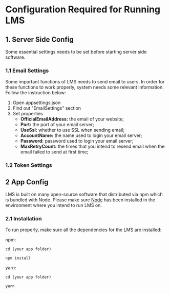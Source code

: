 # Configuration Required for Running LMS

## 1. Server Side Config

Some essential settings needs to be set before starting server side software.

### 1.1 Email Settings

Some important functions of LMS needs to send email to users. In order for these functions to work properly, system needs some relevant information. Follow the instruction below:

1. Open appsettings.json
2. Find out "EmailSettings" section 
3. Set properties
   - **OfficialEmailAddress:**  the email of your website; 
   - **Port:** the port of your email server;
   - **UseSsl:** whether to use SSL when sending email;
   - **AccountName:** the name used to login your email server;
   - **Password:** password used to login your email server;
   - **MaxRetryCount:** the times that you intend to resend email when the email failed to send at first time;


### 1.2 Token Settings

## 2 App Config

LMS is built on many open-source software that distributed via npm which is bundled with Node. Please make sure [Node](https://nodejs.org/) has been installed in the environment where you intend to run LMS on.

### 2.1 Installation

To run properly, make sure all the dependencies for the LMS are installed:

npm:

`cd (your app folder)`

`npm install`

yarn:

`cd (your app folder)`

`yarn`
